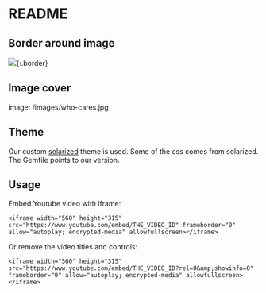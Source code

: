 # README

## Border around image

![](/images/xxx.jpg){:.border}

## Image cover

image: /images/who-cares.jpg

## Theme

Our custom [solarized](https://github.com/samwize/solarized/) theme is used. Some of the css comes from solarized. The Gemfile points to our version.

## Usage

Embed Youtube video with iframe:

```
<iframe width="560" height="315" src="https://www.youtube.com/embed/THE_VIDEO_ID" frameborder="0" allow="autoplay; encrypted-media" allowfullscreen></iframe>
```

Or remove the video titles and controls:

```
<iframe width="560" height="315" src="https://www.youtube.com/embed/THE_VIDEO_ID?rel=0&amp;showinfo=0" frameborder="0" allow="autoplay; encrypted-media" allowfullscreen></iframe>
```
